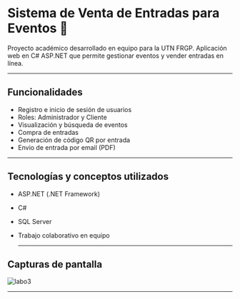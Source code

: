 #  Sistema de Venta de Entradas para Eventos 🎫

Proyecto académico desarrollado en equipo para la UTN FRGP. Aplicación web en C# ASP.NET que permite gestionar eventos y vender entradas en línea.

---

##  Funcionalidades
- Registro e inicio de sesión de usuarios
- Roles: Administrador y Cliente
- Visualización y búsqueda de eventos
- Compra de entradas
- Generación de código QR por entrada
- Envio de entrada por email (PDF)

---

##  Tecnologías y conceptos utilizados
- ASP.NET (.NET Framework)
- C#
- SQL Server
- Trabajo colaborativo en equipo

  ---

##  Capturas de pantalla
![labo3](https://github.com/user-attachments/assets/45805569-c284-4de6-a042-90697521a943)



---
